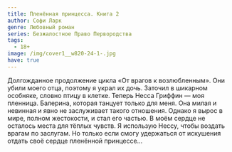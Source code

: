 ```yaml
---
title: Пленённая принцесса. Книга 2
author: Софи Ларк
genre: Любовный роман
series: Безжалостное Право Первородства
tags:
  - 18+
image: /img/cover1__w820-24-1-.jpg
have: true
---
```

Долгожданное продолжение цикла «От врагов к возлюбленным». Они убили моего отца, поэтому я украл их дочь. Заточил в шикарном особняке, словно птицу в клетке. Теперь Несса Гриффин — моя пленница. Балерина, которая танцует только для меня. Она милая и невинная и явно не заслуживает такого отношения. Однако я вырос в мире, полном жестокости, и стал его частью. В моём сердце не осталось места для тёплых чувств. Я использую Нессу, чтобы воздать врагам по заслугам. Но только если смогу удержаться от искушения отдать своё сердце пленённой принцессе…
